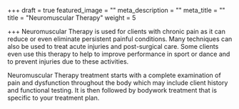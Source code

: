 +++
draft = true
featured_image = ""
meta_description = ""
meta_title = ""
title = "Neuromuscular Therapy"
weight = 5

+++
Neuromuscular Therapy is used for clients with chronic pain as it can reduce or even eliminate persistent painful conditions. Many techniques can also be used to treat acute injuries and post-surgical care. Some clients even use this therapy to help to improve performance in sport or dance and to prevent injuries due to these activities.

Neuromuscular Therapy treatment starts with a complete examination of pain and dysfunction throughout the body which may include client history and functional testing. It is then followed by bodywork treatment that is specific to your treatment plan.